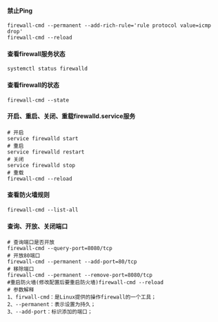 #### 禁止Ping

~~~shell
firewall-cmd --permanent --add-rich-rule='rule protocol value=icmp drop'
firewall-cmd --reload
~~~



#### 查看firewall服务状态

```shell
systemctl status firewalld
```

#### 查看firewall的状态

```shell
firewall-cmd --state
```

#### 开启、重启、关闭、重载firewalld.service服务

```shell
# 开启
service firewalld start
# 重启
service firewalld restart
# 关闭
service firewalld stop
# 重载
firewall-cmd --reload
```

#### 查看防火墙规则

```shell
firewall-cmd --list-all 
```

#### 查询、开放、关闭端口

```shell
# 查询端口是否开放
firewall-cmd --query-port=8080/tcp
# 开放80端口
firewall-cmd --permanent --add-port=80/tcp
# 移除端口
firewall-cmd --permanent --remove-port=8080/tcp
#重启防火墙(修改配置后要重启防火墙)firewall-cmd --reload
# 参数解释
1、firwall-cmd：是Linux提供的操作firewall的一个工具；
2、--permanent：表示设置为持久；
3、--add-port：标识添加的端口；
```